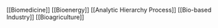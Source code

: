 [[Biomedicine]]
[[Bioenergy]]
[[Analytic Hierarchy Process]]
[[Bio-based Industry]]
[[Bioagriculture]]
